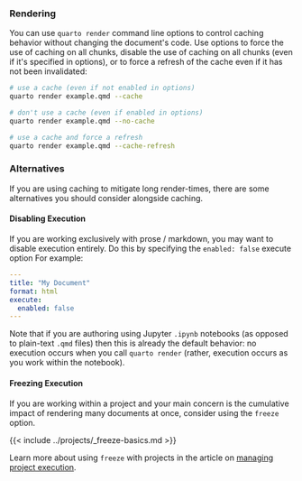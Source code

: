### Rendering

You can use `quarto render` command line options to control caching behavior without changing the document's code. Use options to force the use of caching on all chunks, disable the use of caching on all chunks (even if it's specified in options), or to force a refresh of the cache even if it has not been invalidated:

```{.bash filename="Terminal"}
# use a cache (even if not enabled in options)
quarto render example.qmd --cache 

# don't use a cache (even if enabled in options)
quarto render example.qmd --no-cache 

# use a cache and force a refresh 
quarto render example.qmd --cache-refresh 
```

### Alternatives

If you are using caching to mitigate long render-times, there are some alternatives you should consider alongside caching.

#### Disabling Execution

If you are working exclusively with prose / markdown, you may want to disable execution entirely. Do this by specifying the `enabled: false` execute option For example:

``` yaml
---
title: "My Document"
format: html
execute: 
  enabled: false
---
```

Note that if you are authoring using Jupyter `.ipynb` notebooks (as opposed to plain-text `.qmd` files) then this is already the default behavior: no execution occurs when you call `quarto render` (rather, execution occurs as you work within the notebook).

#### Freezing Execution

If you are working within a project and your main concern is the cumulative impact of rendering many documents at once, consider using the `freeze` option.

{{< include ../projects/_freeze-basics.md >}} 

Learn more about using `freeze` with projects in the article on [managing project execution](https://quarto.org/docs/projects/code-execution.html#freeze).
